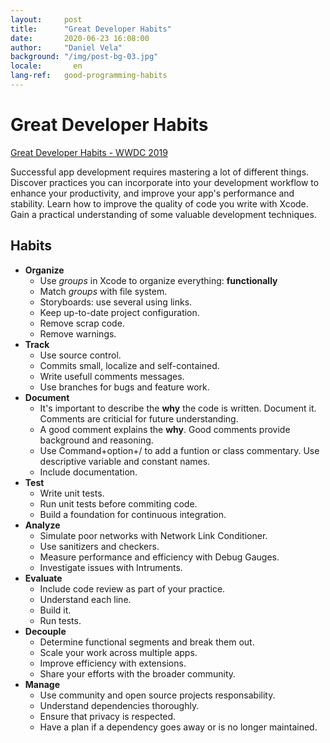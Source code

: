 ```yaml
---
layout:     post
title:      "Great Developer Habits"
date:       2020-06-23 16:08:00
author:     "Daniel Vela"
background: "/img/post-bg-03.jpg"
locale:       en
lang-ref:   good-programming-habits
---
```


# Great Developer Habits

[Great Developer Habits - WWDC 2019](https://developer.apple.com/videos/play/wwdc2019/239/)

Successful app development requires mastering a lot of different things. Discover practices you can incorporate into your development workflow to enhance your productivity, and improve your app's performance and stability. Learn how to improve the quality of code you write with Xcode. Gain a practical understanding of some valuable development techniques.

## Habits

* **Organize** 
    - Use *groups* in Xcode to organize everything: **functionally** 
    - Match *groups* with file system. 
    - Storyboards: use several using links. 
    - Keep up-to-date project configuration.
    - Remove scrap code. 
    - Remove warnings.
* **Track**
    - Use source control.
    - Commits small, localize and self-contained.
    - Write usefull comments messages.
    - Use branches for bugs and feature work.
* **Document**
    - It's important to describe the **why** the code is written. Document it. Comments are criticial for future understanding.
    - A good comment explains the **why**. Good comments provide background and reasoning.
    - Use Command+option+/ to add a funtion or class commentary. Use descriptive variable and constant names.
    - Include documentation.
* **Test**
    - Write unit tests.
    - Run unit tests before commiting code.
    - Build a foundation for continuous integration.
* **Analyze**
    - Simulate poor networks with Network Link Conditioner.
    - Use sanitizers and checkers.
    - Measure performance and efficiency with Debug Gauges.
    - Investigate issues with Intruments.
* **Evaluate**
    - Include code review as part of your practice.
    - Understand each line.
    - Build it.
    - Run tests.
* **Decouple**
    - Determine functional segments and break them out.
    - Scale your work across multiple apps.
    - Improve efficiency with extensions.
    - Share your efforts with the broader community.
* **Manage**
    - Use community and open source projects responsability.
    - Understand dependencies thoroughly.
    - Ensure that privacy is respected.
    - Have a plan if a dependency goes away or is no longer maintained.

